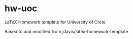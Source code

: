 # hw-uoc
LaTeX Homework template for University of Crete 

Based to and modified from jdavis/latex-homework-template
